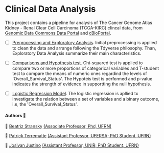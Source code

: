 # Clinical Data Analysis

This project contains a pipeline for analysis of The Cancer Genome Atlas Kidney - Renal Clear Cell Carcinoma (TCGA-KIRC) clincal data, from [Genomic Data Commons Data Portal](https://portal.gdc.cancer.gov/exploration?filters=%7B%22op%22%3A%22and%22%2C%22content%22%3A%5B%7B%22op%22%3A%22in%22%2C%22content%22%3A%7B%22field%22%3A%22cases.project.project_id%22%2C%22value%22%3A%5B%22TCGA-KIRC%22%5D%7D%7D%5D%7D) and [cBioPortal](https://www.cbioportal.org/study/summary?id=kirp_tcga).

- [ ] [Preprocessing and Exploratory Analysis](analysis/1.preprocessing.md). Initial preprocessing is applied to clean the data and arrange following the Tdyverse philosophy. Than,  Exploratory Data Analysis summarize their main characteristics.
- [ ] [Comparisons and Hypothesis test](analysis/2.correlation.md). Chi-squared test is applied to compare two or more proportions of categorical variables and T-student test to compare the means of numeric ones regardind the levels of 'Overall_Survival_Status'. The Hypoteis test is performed and p-value indicates the strength of evidence in supportting the null hypothesis.
- [ ] [Logistic Regression Model](analysis/3.logistic_regression.md). The logistic regression is apllied to investigate the relation between a set of variables and a binary outcome, i.e, the 'Overall_Survival_Status'.


#### Authors :busts_in_silhouette:

 :bust_in_silhouette: [Beatriz Stransky](https://github.com/bia-stransky) [(Associate Professor, Phd, UFRN)](http://lattes.cnpq.br/3142264445097872)
 
 :bust_in_silhouette: [Patrick Terrematte](https://github.com/terrematte) [(Assistant Professor, UFERSA; PhD Student, UFRN)](http://lattes.cnpq.br/4283045850342312)
 
 :bust_in_silhouette: [Josivan Justino](https://github.com/Josivan-br) [(Assistant Professor, UNIR; PhD Student, UFRN)](http://lattes.cnpq.br/6470296449367089)







